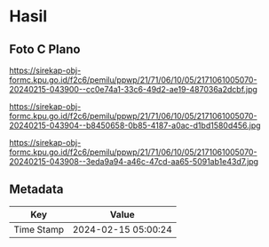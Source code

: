 # Hasil

## Foto C Plano

https://sirekap-obj-formc.kpu.go.id/f2c6/pemilu/ppwp/21/71/06/10/05/2171061005070-20240215-043900--cc0e74a1-33c6-49d2-ae19-487036a2dcbf.jpg

https://sirekap-obj-formc.kpu.go.id/f2c6/pemilu/ppwp/21/71/06/10/05/2171061005070-20240215-043904--b8450658-0b85-4187-a0ac-d1bd1580d456.jpg

https://sirekap-obj-formc.kpu.go.id/f2c6/pemilu/ppwp/21/71/06/10/05/2171061005070-20240215-043908--3eda9a94-a46c-47cd-aa65-5091ab1e43d7.jpg


## Metadata

| Key        | Value               |
| ---------- | ------------------- |
| Time Stamp | 2024-02-15 05:00:24 |



